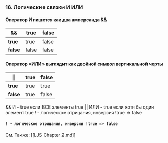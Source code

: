 ### **16. Логические связки И ИЛИ**

#### **Оператор И пишется как два амперсанда &&**

| \&\&      | true  | false |
| --------- | ----- | ------|
| **true**  | true  | false |
| **false** | false | false |

#### **Оператор «ИЛИ» выглядит как двойной символ вертикальной черты**

| \|\|      | true | false |
| --------- | ---- | ------|
| **true**  | true | true  |
| **false** | true | false |

&& И - true если ВСЕ элементы true
|| ИЛИ - true если хотя бы один элемент true
! - логическое отрицания, инверсия !true => false

#### `! - логическое отрицания, инверсия !true => false`

См. Также:
[[LJS Chapter 2.md]]
